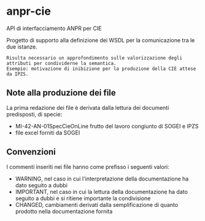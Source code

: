 # anpr-cie
API di interfacciamento ANPR per CIE

Progetto di supporto alla definizione dei WSDL per la comunicazione tra le due istanze.

```
Risulta necessario un approfondimento sulle valorizzazione degli attributi per condividerne la semantica.
Esempio: motivazione di inibizione per la produzione della CIE attese da IPZS.
```


## Note alla produzione dei file
La prima redazione dei file è derivata dalla lettura dei documenti predisposti, di specie:
- MI-42-AN-01SpecCieOnLine frutto del lavoro congiunto di SOGEI e IPZS
- file excel forniti da SOGEI

## Convenzioni
I commenti inseriti nei file hanno come prefisso i seguenti valori:
- WARNING, nel caso in cui l'interpretazione della documentazione ha dato seguito a dubbi
- IMPORTANT, nel caso in cui la lettura della documentazione ha dato seguito a dubbi e si ritiene importante la condivisione
- CHANGED, cambiamenti derivati dalla semplificazione di quanto prodotto nella documentazione fornita
